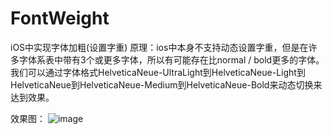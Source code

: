 # FontWeight
iOS中实现字体加粗(设置字重)
原理：ios中本身不支持动态设置字重，但是在许多字体系表中带有3个或更多字体，所以有可能存在比normal / bold更多的字体。我们可以通过字体格式HelveticaNeue-UltraLight到HelveticaNeue-Light到HelveticaNeue到HelveticaNeue-Medium到HelveticaNeue-Bold来动态切换来达到效果。

效果图：
![image](http://wx4.sinaimg.cn/mw690/c320c33egy1fdonuoqtryj20ku112q3k.jpg)